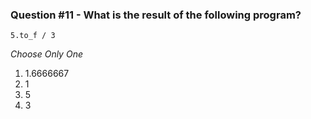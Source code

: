 ### Question #11 - What is the result of the following program?
```
5.to_f / 3
```

*Choose Only One*

1. 1.6666667
2. 1
3. 5
4. 3
